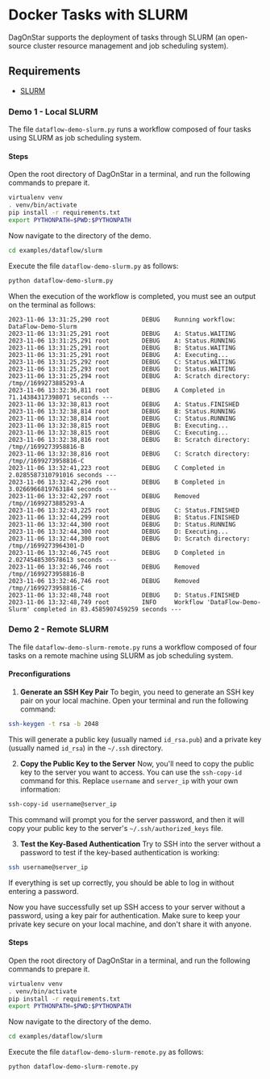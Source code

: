 # Docker Tasks with SLURM

DagOnStar supports the deployment of tasks through SLURM (an open-source cluster resource management and job scheduling system).

## Requirements

* [SLURM](https://slurm.schedmd.com/documentation.html)

### Demo 1 - Local SLURM

The file ```dataflow-demo-slurm.py``` runs a workflow composed of four tasks using SLURM as job scheduling system.

#### Steps

Open the root directory of DagOnStar in a terminal, and run the following commands to prepare it.

```bash
virtualenv venv
. venv/bin/activate
pip install -r requirements.txt
export PYTHONPATH=$PWD:$PYTHONPATH
```

Now navigate to the directory of the demo.

```bash
cd examples/dataflow/slurm
```

Execute the file ```dataflow-demo-slurm.py``` as follows:

```bash
python dataflow-demo-slurm.py
```

When the execution of the workflow is completed, you must see an output on the terminal as follows:

```console
2023-11-06 13:31:25,290 root         DEBUG    Running workflow: DataFlow-Demo-Slurm
2023-11-06 13:31:25,291 root         DEBUG    A: Status.WAITING
2023-11-06 13:31:25,291 root         DEBUG    A: Status.RUNNING
2023-11-06 13:31:25,291 root         DEBUG    B: Status.WAITING
2023-11-06 13:31:25,291 root         DEBUG    A: Executing...
2023-11-06 13:31:25,292 root         DEBUG    C: Status.WAITING
2023-11-06 13:31:25,293 root         DEBUG    D: Status.WAITING
2023-11-06 13:31:25,294 root         DEBUG    A: Scratch directory: /tmp//1699273885293-A
2023-11-06 13:32:36,811 root         DEBUG    A Completed in 71.14384317398071 seconds ---
2023-11-06 13:32:38,813 root         DEBUG    A: Status.FINISHED
2023-11-06 13:32:38,814 root         DEBUG    B: Status.RUNNING
2023-11-06 13:32:38,814 root         DEBUG    C: Status.RUNNING
2023-11-06 13:32:38,815 root         DEBUG    B: Executing...
2023-11-06 13:32:38,815 root         DEBUG    C: Executing...
2023-11-06 13:32:38,816 root         DEBUG    B: Scratch directory: /tmp//1699273958816-B
2023-11-06 13:32:38,816 root         DEBUG    C: Scratch directory: /tmp//1699273958816-C
2023-11-06 13:32:41,223 root         DEBUG    C Completed in 2.0285587310791016 seconds ---
2023-11-06 13:32:42,296 root         DEBUG    B Completed in 3.0266966819763184 seconds ---
2023-11-06 13:32:42,297 root         DEBUG    Removed /tmp//1699273885293-A
2023-11-06 13:32:43,225 root         DEBUG    C: Status.FINISHED
2023-11-06 13:32:44,299 root         DEBUG    B: Status.FINISHED
2023-11-06 13:32:44,300 root         DEBUG    D: Status.RUNNING
2023-11-06 13:32:44,300 root         DEBUG    D: Executing...
2023-11-06 13:32:44,300 root         DEBUG    D: Scratch directory: /tmp//1699273964301-D
2023-11-06 13:32:46,745 root         DEBUG    D Completed in 2.0274548530578613 seconds ---
2023-11-06 13:32:46,746 root         DEBUG    Removed /tmp//1699273958816-B
2023-11-06 13:32:46,746 root         DEBUG    Removed /tmp//1699273958816-C
2023-11-06 13:32:48,748 root         DEBUG    D: Status.FINISHED
2023-11-06 13:32:48,749 root         INFO     Workflow 'DataFlow-Demo-Slurm' completed in 83.4585907459259 seconds ---
```

### Demo 2 - Remote SLURM

The file ```dataflow-demo-slurm-remote.py``` runs a workflow composed of four tasks on a remote machine using SLURM as job scheduling system.

#### Preconfigurations

1. **Generate an SSH Key Pair**
To begin, you need to generate an SSH key pair on your local machine. Open your terminal and run the following command:

```bash
ssh-keygen -t rsa -b 2048
```

This will generate a public key (usually named `id_rsa.pub`) and a private key (usually named `id_rsa`) in the `~/.ssh` directory.

2. **Copy the Public Key to the Server**
Now, you'll need to copy the public key to the server you want to access. You can use the `ssh-copy-id` command for this. Replace `username` and `server_ip` with your own information:

```bash
ssh-copy-id username@server_ip
```

This command will prompt you for the server password, and then it will copy your public key to the server's `~/.ssh/authorized_keys` file.

3. **Test the Key-Based Authentication**
Try to SSH into the server without a password to test if the key-based authentication is working:

```bash
ssh username@server_ip
```

If everything is set up correctly, you should be able to log in without entering a password.

Now you have successfully set up SSH access to your server without a password, using a key pair for authentication. Make sure to keep your private key secure on your local machine, and don't share it with anyone.

#### Steps

Open the root directory of DagOnStar in a terminal, and run the following commands to prepare it.

```bash
virtualenv venv
. venv/bin/activate
pip install -r requirements.txt
export PYTHONPATH=$PWD:$PYTHONPATH
```

Now navigate to the directory of the demo.

```bash
cd examples/dataflow/slurm
```

Execute the file ```dataflow-demo-slurm-remote.py``` as follows:

```bash
python dataflow-demo-slurm-remote.py
```